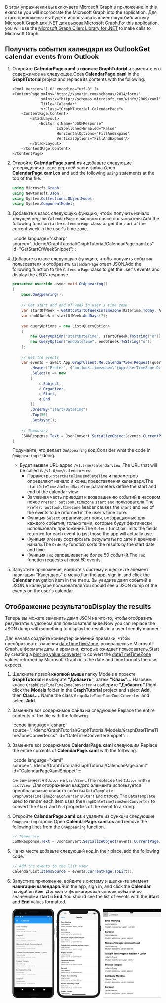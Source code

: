 <!-- markdownlint-disable MD002 MD041 -->

<span data-ttu-id="c59fc-101">В этом упражнении вы включаете Microsoft Graph в приложение.</span><span class="sxs-lookup"><span data-stu-id="c59fc-101">In this exercise you will incorporate the Microsoft Graph into the application.</span></span> <span data-ttu-id="c59fc-102">Для этого приложения вы будете использовать клиентскую библиотеку Microsoft Graph для [.NET](https://github.com/microsoftgraph/msgraph-sdk-dotnet) для вызова Microsoft Graph.</span><span class="sxs-lookup"><span data-stu-id="c59fc-102">For this application, you will use the [Microsoft Graph Client Library for .NET](https://github.com/microsoftgraph/msgraph-sdk-dotnet) to make calls to Microsoft Graph.</span></span>

## <a name="get-calendar-events-from-outlook"></a><span data-ttu-id="c59fc-103">Получить события календаря из Outlook</span><span class="sxs-lookup"><span data-stu-id="c59fc-103">Get calendar events from Outlook</span></span>

1. <span data-ttu-id="c59fc-104">Откройте **CalendarPage.xaml** в **проекте GraphTutorial** и замените его содержимое на следующее.</span><span class="sxs-lookup"><span data-stu-id="c59fc-104">Open **CalendarPage.xaml** in the **GraphTutorial** project and replace its contents with the following.</span></span>

    ```xaml
    <?xml version="1.0" encoding="utf-8" ?>
    <ContentPage xmlns="http://xamarin.com/schemas/2014/forms"
                 xmlns:x="http://schemas.microsoft.com/winfx/2009/xaml"
                 Title="Calendar"
                 x:Class="GraphTutorial.CalendarPage">
        <ContentPage.Content>
            <StackLayout>
                <Editor x:Name="JSONResponse"
                        IsSpellCheckEnabled="False"
                        HorizontalOptions="FillAndExpand"
                        VerticalOptions="FillAndExpand"/>
            </StackLayout>
        </ContentPage.Content>
    </ContentPage>
    ```

1. <span data-ttu-id="c59fc-105">Откройте **CalendarPage.xaml.cs** и добавьте следующие утверждения в `using` верхней части файла.</span><span class="sxs-lookup"><span data-stu-id="c59fc-105">Open **CalendarPage.xaml.cs** and add the following `using` statements at the top of the file.</span></span>

    ```csharp
    using Microsoft.Graph;
    using Newtonsoft.Json;
    using System.Collections.ObjectModel;
    using System.ComponentModel;
    ```

1. <span data-ttu-id="c59fc-106">Добавьте в класс следующую функцию, чтобы получить начало текущей недели `CalendarPage` в часовом поясе пользователя.</span><span class="sxs-lookup"><span data-stu-id="c59fc-106">Add the following function to the `CalendarPage` class to get the start of the current week in the user's time zone.</span></span>

    :::code language="csharp" source="../demo/GraphTutorial/GraphTutorial/CalendarPage.xaml.cs" id="GetStartOfWeekSnippet":::

1. <span data-ttu-id="c59fc-107">Добавьте в класс следующую функцию, чтобы получить события пользователя и отобразить `CalendarPage` ответ JSON.</span><span class="sxs-lookup"><span data-stu-id="c59fc-107">Add the following function to the `CalendarPage` class to get the user's events and display the JSON response.</span></span>

    ```csharp
    protected override async void OnAppearing()
    {
        base.OnAppearing();

        // Get start and end of week in user's time zone
        var startOfWeek = GetUtcStartOfWeekInTimeZone(DateTime.Today, App.UserTimeZone);
        var endOfWeek = startOfWeek.AddDays(7);

        var queryOptions = new List<QueryOption>
        {
            new QueryOption("startDateTime", startOfWeek.ToString("o")),
            new QueryOption("endDateTime", endOfWeek.ToString("o"))
        };

        // Get the events
        var events = await App.GraphClient.Me.CalendarView.Request(queryOptions)
            .Header("Prefer", $"outlook.timezone=\"{App.UserTimeZone.DisplayName}\"")
            .Select(e => new
            {
                e.Subject,
                e.Organizer,
                e.Start,
                e.End
            })
            .OrderBy("start/DateTime")
            .Top(50)
            .GetAsync();

        // Temporary
        JSONResponse.Text = JsonConvert.SerializeObject(events.CurrentPage, Formatting.Indented);
    }
    ```

    <span data-ttu-id="c59fc-108">Подумайте, что делает `OnAppearing` код.</span><span class="sxs-lookup"><span data-stu-id="c59fc-108">Consider what the code in `OnAppearing` is doing.</span></span>

    - <span data-ttu-id="c59fc-109">Будет вызван URL-адрес `/v1.0/me/calendarview` .</span><span class="sxs-lookup"><span data-stu-id="c59fc-109">The URL that will be called is `/v1.0/me/calendarview`.</span></span>
        - <span data-ttu-id="c59fc-110">Параметры `startDateTime` `endDateTime` и параметров определяют начало и конец представления календаря.</span><span class="sxs-lookup"><span data-stu-id="c59fc-110">The `startDateTime` and `endDateTime` parameters define the start and end of the calendar view.</span></span>
        - <span data-ttu-id="c59fc-111">Заглавная часть приводит к возвращению событий в часовом поясе `Prefer: outlook.timezone` `start` `end` пользователя.</span><span class="sxs-lookup"><span data-stu-id="c59fc-111">The `Prefer: outlook.timezone` header causes the `start` and `end` of the events to be returned in the user's time zone.</span></span>
        - <span data-ttu-id="c59fc-112">Функция `Select` ограничивает поля, возвращаемые для каждого события, только теми, которые будут фактически использовать приложение.</span><span class="sxs-lookup"><span data-stu-id="c59fc-112">The `Select` function limits the fields returned for each event to just those the app will actually use.</span></span>
        - <span data-ttu-id="c59fc-113">Функция `OrderBy` сортировать результаты по дате и времени начала.</span><span class="sxs-lookup"><span data-stu-id="c59fc-113">The `OrderBy` function sorts the results by the start date and time.</span></span>
        - <span data-ttu-id="c59fc-114">Функция `Top` запрашивает не более 50 событий.</span><span class="sxs-lookup"><span data-stu-id="c59fc-114">The `Top` function requests at most 50 events.</span></span>

1. <span data-ttu-id="c59fc-115">Запустите приложение, войдите в  систему и щелкните элемент навигации "Календарь" в меню.</span><span class="sxs-lookup"><span data-stu-id="c59fc-115">Run the app, sign in, and click the **Calendar** navigation item in the menu.</span></span> <span data-ttu-id="c59fc-116">Вы увидите дамп событий в JSON в календаре пользователя.</span><span class="sxs-lookup"><span data-stu-id="c59fc-116">You should see a JSON dump of the events on the user's calendar.</span></span>

## <a name="display-the-results"></a><span data-ttu-id="c59fc-117">Отображение результатов</span><span class="sxs-lookup"><span data-stu-id="c59fc-117">Display the results</span></span>

<span data-ttu-id="c59fc-118">Теперь вы можете заменить дамп JSON на что-то, чтобы отобразить результаты в удобном для пользователя виде.</span><span class="sxs-lookup"><span data-stu-id="c59fc-118">Now you can replace the JSON dump with something to display the results in a user-friendly manner.</span></span>

<span data-ttu-id="c59fc-119">Для начала [](/xamarin/xamarin-forms/xaml/xaml-basics/data-binding-basics#binding-value-converters) создайте конвертер значений привязки, чтобы преобразовать значения [dateTimeTimeZone,](/graph/api/resources/datetimetimezone?view=graph-rest-1.0) возвращенные Microsoft Graph, в форматы даты и времени, которые ожидает пользователь.</span><span class="sxs-lookup"><span data-stu-id="c59fc-119">Start by creating a [binding value converter](/xamarin/xamarin-forms/xaml/xaml-basics/data-binding-basics#binding-value-converters) to convert the [dateTimeTimeZone](/graph/api/resources/datetimetimezone?view=graph-rest-1.0) values returned by Microsoft Graph into the date and time formats the user expects.</span></span>

1. <span data-ttu-id="c59fc-120">Щелкните правой **кнопкой мыши** папку Models в проекте **GraphTutorial** и выберите **"Добавить",** затем **"Класс"...** Назовем класс `GraphDateTimeTimeZoneConverter` и выберите **"Добавить".**</span><span class="sxs-lookup"><span data-stu-id="c59fc-120">Right-click the **Models** folder in the **GraphTutorial** project and select **Add**, then **Class...**. Name the class `GraphDateTimeTimeZoneConverter` and select **Add**.</span></span>

1. <span data-ttu-id="c59fc-121">Замените все содержимое файла на следующее:</span><span class="sxs-lookup"><span data-stu-id="c59fc-121">Replace the entire contents of the file with the following.</span></span>

    :::code language="csharp" source="../demo/GraphTutorial/GraphTutorial/Models/GraphDateTimeTimeZoneConverter.cs" id="DateTimeConverterSnippet":::

1. <span data-ttu-id="c59fc-122">Замените все содержимое **CalendarPage.xaml** следующим:</span><span class="sxs-lookup"><span data-stu-id="c59fc-122">Replace the entire contents of **CalendarPage.xaml** with the following.</span></span>

    :::code language="xaml" source="../demo/GraphTutorial/GraphTutorial/CalendarPage.xaml" id="CalendarPageXamlSnippet":::

    <span data-ttu-id="c59fc-123">Он заменяется `Editor` на `ListView` ..</span><span class="sxs-lookup"><span data-stu-id="c59fc-123">This replaces the `Editor` with a `ListView`.</span></span> <span data-ttu-id="c59fc-124">Для отображения каждого элемента используется преобразование свойств события `DataTemplate` `GraphDateTimeTimeZoneConverter` в `Start` `End` строку.</span><span class="sxs-lookup"><span data-stu-id="c59fc-124">The `DataTemplate` used to render each item uses the `GraphDateTimeTimeZoneConverter` to convert the `Start` and `End` properties of the event to a string.</span></span>

1. <span data-ttu-id="c59fc-125">Откройте **CalendarPage.xaml.cs** и удалите из функции следующие `OnAppearing` строки.</span><span class="sxs-lookup"><span data-stu-id="c59fc-125">Open **CalendarPage.xaml.cs** and remove the following lines from the `OnAppearing` function.</span></span>

    ```csharp
    // Temporary
    JSONResponse.Text = JsonConvert.SerializeObject(events.CurrentPage, Formatting.Indented);
    ```

1. <span data-ttu-id="c59fc-126">На их месте добавьте следующий код.</span><span class="sxs-lookup"><span data-stu-id="c59fc-126">In their place, add the following code.</span></span>

    ```csharp
    // Add the events to the list view
    CalendarList.ItemsSource = events.CurrentPage.ToList();
    ```

1. <span data-ttu-id="c59fc-127">Запустите приложение, войдите в систему и щелкните элемент **навигации календаря.**</span><span class="sxs-lookup"><span data-stu-id="c59fc-127">Run the app, sign in, and click the **Calendar** navigation item.</span></span> <span data-ttu-id="c59fc-128">Должен отформатирован список событий со значениями **start** и **End.**</span><span class="sxs-lookup"><span data-stu-id="c59fc-128">You should see the list of events with the **Start** and **End** values formatted.</span></span>

    ![Снимок экрана с таблицей событий](./images/calendar-page.png)
